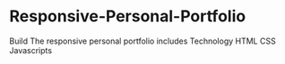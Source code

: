 # Responsive-Personal-Portfolio
Build The responsive personal portfolio includes Technology HTML CSS Javascripts
